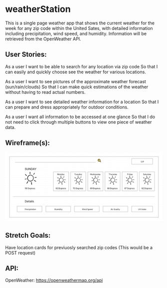 # weatherStation

This is a single page weather app that shows the current weather for the week for any zip code within the United Sates, with detailed information including precipitation, wind speed, and humidity. Information will be retrieved from the OpenWeather API.

## User Stories:

As a user I want to be able to search for any location via zip code
So that I can easily and quickly choose see the weather for various locations.

As a user I want to see pictures of the approximate weather forecast (sun/rain/clouds)
So that I can make quick estimations of the weather without having to read actual numbers.

As a user I want to see detailed weather information for a location
So that I can prepare and dress appropriately for outdoor conditions.

As a user I want all information to be accessed at one glance
So that I do not need to click through multiple buttons to view one piece of weather data.

## Wireframe(s):

![alt text](https://github.com/Mike-Tran/weatherStation/blob/main/frank-wireframe-screenshot.png)

## Stretch Goals:

Have location cards for previuosly searched zip codes (This would be a POST request)

## API:

OpenWeather: https://openweathermap.org/api
